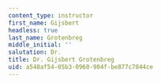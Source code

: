 ```yaml
---
content_type: instructor
first_name: Gijsbert
headless: true
last_name: Grotenbreg
middle_initial: ''
salutation: Dr.
title: Dr. Gijsbert Grotenbreg
uid: a548af54-05b3-0960-904f-be877c7844ce
---
```

